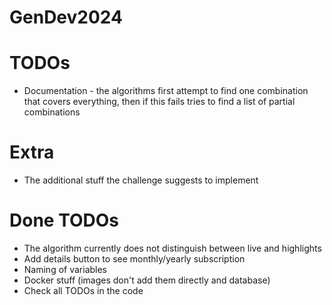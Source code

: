 # GenDev2024

# TODOs

- Documentation - the algorithms first attempt to find one combination that covers everything, then if this fails tries to find a list of partial combinations

# Extra
- The additional stuff the challenge suggests to implement

# Done TODOs
- The algorithm currently does not distinguish between live and highlights
- Add details button to see monthly/yearly subscription
- Naming of variables
- Docker stuff (images don't add them directly and database)
- Check all TODOs in the code

